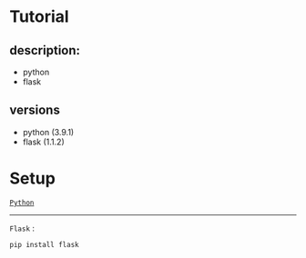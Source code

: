 # Tutorial

## description: 
 - python
 - flask

## versions
- python (3.9.1)
- flask (1.1.2)

# Setup

[`Python`](https://www.python.org/downloads/)

--- 

`Flask` : 

    pip install flask

